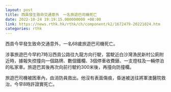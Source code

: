 ```yaml
---
layout: post
title: 西貢發生致命交通意外　一名旅遊巴司機死亡
date: 2022-10-24 19:19:15.000000000 +08:00
link: https://news.rthk.hk/rthk/ch/component/k2/1672479-20221024.htm
categories: rthk
---
```


西貢今早發生致命交通意外，一名68歲旅遊巴司機死亡。

涉事旅遊巴今早約7時沿西貢公路往九龍方向行駛，當駛近白沙灣漁民新村公廁附近時，據報失控撞向一個路牌、數個鐵欄、3個停車收費錶、一支燈柱及一輛停泊的私家車。旅遊巴其後再次向前行駛約300米後，再撞向防撞欄。

旅遊巴司機被困車內，由消防員救出。他沒有表面傷痕，昏迷被送往將軍澳醫院救治，今早8時許證實死亡。
